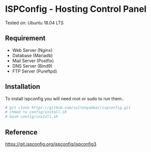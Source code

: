 # ISPConfig - Hosting Control Panel

Tested on: Ubuntu 18.04 LTS



## Requirement

- Web Server (Nginx)
- Database (Mariadb)
- Mail Server (Postfix)
- DNS Server (Bind9)
- FTP Server (Pureftpd)

## Installation

To install ispconfig you will need root or sudo to run them..

```bash
# git clone https://github.com/sultonyakbar/ispconfig.git
# chmod +x config/install.sh
# bash config/install.sh
```


## Reference

https://git.ispconfig.org/ispconfig/ispconfig3
